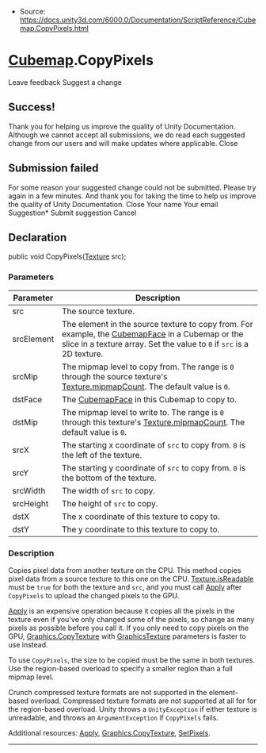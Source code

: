 * Source: https://docs.unity3d.com/6000.0/Documentation/ScriptReference/Cubemap.CopyPixels.html

#  [Cubemap](https://docs.unity3d.com/6000.0/Documentation/ScriptReference/Cubemap.html).CopyPixels
Leave feedback
Suggest a change
## Success!
Thank you for helping us improve the quality of Unity Documentation. Although we cannot accept all submissions, we do read each suggested change from our users and will make updates where applicable.
Close
## Submission failed
For some reason your suggested change could not be submitted. Please <a>try again</a> in a few minutes. And thank you for taking the time to help us improve the quality of Unity Documentation.
Close
Your name Your email Suggestion* Submit suggestion
Cancel
## Declaration
public void CopyPixels([Texture](https://docs.unity3d.com/6000.0/Documentation/ScriptReference/Texture.html) src); 
### Parameters
Parameter | Description  
---|---  
src | The source texture.  
srcElement | The element in the source texture to copy from. For example, the [CubemapFace](https://docs.unity3d.com/6000.0/Documentation/ScriptReference/CubemapFace.html) in a Cubemap or the slice in a texture array. Set the value to `0` if `src` is a 2D texture.  
srcMip | The mipmap level to copy from. The range is `0` through the source texture's [Texture.mipmapCount](https://docs.unity3d.com/6000.0/Documentation/ScriptReference/Texture-mipmapCount.html). The default value is `0`.  
dstFace | The [CubemapFace](https://docs.unity3d.com/6000.0/Documentation/ScriptReference/CubemapFace.html) in this Cubemap to copy to.  
dstMip | The mipmap level to write to. The range is `0` through this texture's [Texture.mipmapCount](https://docs.unity3d.com/6000.0/Documentation/ScriptReference/Texture-mipmapCount.html). The default value is `0`.  
srcX | The starting x coordinate of `src` to copy from. `0` is the left of the texture.  
srcY | The starting y coordinate of `src` to copy from. `0` is the bottom of the texture.  
srcWidth | The width of `src` to copy.  
srcHeight | The height of `src` to copy.  
dstX | The x coordinate of this texture to copy to.  
dstY | The y coordinate to this texture to copy to.  
### Description
Copies pixel data from another texture on the CPU.
This method copies pixel data from a source texture to this one on the CPU. [Texture.isReadable](https://docs.unity3d.com/6000.0/Documentation/ScriptReference/Texture-isReadable.html) must be `true` for both the texture and `src`, and you must call [Apply](https://docs.unity3d.com/6000.0/Documentation/ScriptReference/Cubemap.Apply.html) after `CopyPixels` to upload the changed pixels to the GPU.  
  
[Apply](https://docs.unity3d.com/6000.0/Documentation/ScriptReference/Cubemap.Apply.html) is an expensive operation because it copies all the pixels in the texture even if you've only changed some of the pixels, so change as many pixels as possible before you call it. If you only need to copy pixels on the GPU, [Graphics.CopyTexture](https://docs.unity3d.com/6000.0/Documentation/ScriptReference/Graphics.CopyTexture.html) with [GraphicsTexture](https://docs.unity3d.com/6000.0/Documentation/ScriptReference/Rendering.GraphicsTexture.html) parameters is faster to use instead.  
  
To use `CopyPixels`, the size to be copied must be the same in both textures. Use the region-based overload to specify a smaller region than a full mipmap level.  
  
Crunch compressed texture formats are not supported in the element-based overload. Compressed texture formats are not supported at all for for the region-based overload. Unity throws a `UnityException` if either texture is unreadable, and throws an `ArgumentException` if `CopyPixels` fails.  
  
Additional resources: [Apply](https://docs.unity3d.com/6000.0/Documentation/ScriptReference/Cubemap.Apply.html), [Graphics.CopyTexture](https://docs.unity3d.com/6000.0/Documentation/ScriptReference/Graphics.CopyTexture.html), [SetPixels](https://docs.unity3d.com/6000.0/Documentation/ScriptReference/Cubemap.SetPixels.html).
* * *

